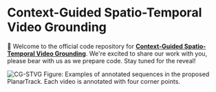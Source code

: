 # Context-Guided Spatio-Temporal Video Grounding
🔮 Welcome to the official code repository for [**Context-Guided Spatio-Temporal Video Grounding**](https://arxiv.org/abs/2401.01578). We're excited to share our work with you, please bear with us as we prepare code. Stay tuned for the reveal!

![CG-STVG]([https://github.com/HengLan/PlanarTrack/blob/main/asset/planar.png](https://github.com/HengLan/CGSTVG/blob/main/assets/framework.png))
Figure: Examples of annotated sequences in the proposed PlanarTrack. Each video is annotated with four corner points.

